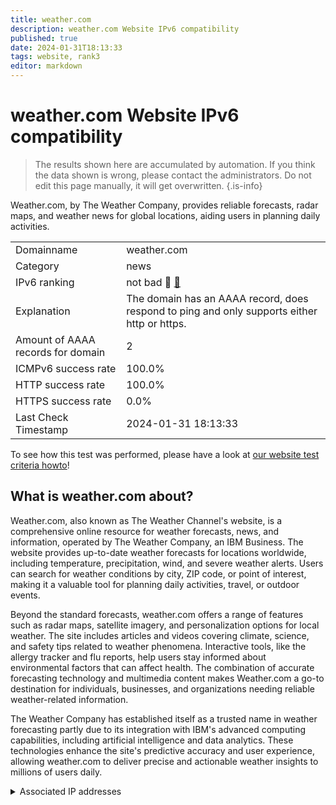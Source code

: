 ```yaml
---
title: weather.com
description: weather.com Website IPv6 compatibility
published: true
date: 2024-01-31T18:13:33
tags: website, rank3
editor: markdown
---
```


# weather.com Website IPv6 compatibility

> The results shown here are accumulated by automation. If you think the data shown is wrong, please contact the administrators. 
> Do not edit this page manually, it will get overwritten.
{.is-info}

Weather.com, by The Weather Company, provides reliable forecasts, radar maps, and weather news for global locations, aiding users in planning daily activities.


|   |   |
| - | - |
| Domainname | weather.com
| Category | news |
| IPv6 ranking | not bad :3rd_place_medal: [🔗](/howto/ranking) |
| Explanation | The domain has an AAAA record, does respond to ping and only supports either http or https. |
| Amount of AAAA records for domain | 2 |
| ICMPv6 success rate | 100.0%|
| HTTP success rate | 100.0% |
| HTTPS success rate | 0.0% |
| Last Check Timestamp | 2024-01-31 18:13:33 |

To see how this test was performed, please have a look at [our website test criteria howto](/howto/testcriteria/website)!


## What is weather.com about?
Weather.com, also known as The Weather Channel's website, is a comprehensive online resource for weather forecasts, news, and information, operated by The Weather Company, an IBM Business. The website provides up-to-date weather forecasts for locations worldwide, including temperature, precipitation, wind, and severe weather alerts. Users can search for weather conditions by city, ZIP code, or point of interest, making it a valuable tool for planning daily activities, travel, or outdoor events.

Beyond the standard forecasts, weather.com offers a range of features such as radar maps, satellite imagery, and personalization options for local weather. The site includes articles and videos covering climate, science, and safety tips related to weather phenomena. Interactive tools, like the allergy tracker and flu reports, help users stay informed about environmental factors that can affect health. The combination of accurate forecasting technology and multimedia content makes Weather.com a go-to destination for individuals, businesses, and organizations needing reliable weather-related information.

The Weather Company has established itself as a trusted name in weather forecasting partly due to its integration with IBM's advanced computing capabilities, including artificial intelligence and data analytics. These technologies enhance the site's predictive accuracy and user experience, allowing weather.com to deliver precise and actionable weather insights to millions of users daily.



<details>
<summary>Associated IP addresses</summary>

2a02:26f0:c6:289::2e03

2a02:26f0:c6:291::2e03

</details>
